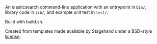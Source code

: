 An elasticsearch command-line application with an entrypoint in `bin/`, library code
in `lib/`, and example unit test in `test/`.

Build with build.sh.


Created from templates made available by Stagehand under a BSD-style
[license](https://github.com/dart-lang/stagehand/blob/master/LICENSE).
